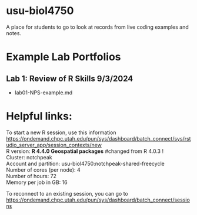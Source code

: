 # usu-biol4750
A place for students to go to look at records from live coding examples and notes.

# Example Lab Portfolios  
## Lab 1: Review of R Skills 9/3/2024
 - lab01-NPS-example.md





# Helpful links:
To start a new R session, use this information <https://ondemand.chpc.utah.edu/pun/sys/dashboard/batch_connect/sys/rstudio_server_app/session_contexts/new>  
    R version: **R 4.4.0 Geospatial packages** #changed from R 4.0.3 !    
    Cluster: notchpeak  
    Account and partition: usu-biol4750:notchpeak-shared-freecycle   
    Number of cores (per node): 4   
    Number of hours: 72  
    Memory per job in GB: 16  

To reconnect to an existing session, you can go to <https://ondemand.chpc.utah.edu/pun/sys/dashboard/batch_connect/sessions>
